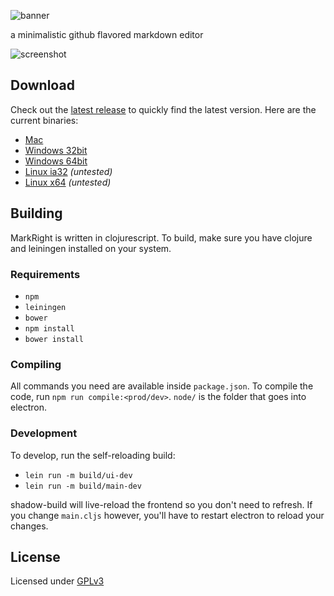 ![banner](https://raw.githubusercontent.com/dvcrn/dmedit/master/resources/markright-banner.png)

a minimalistic github flavored markdown editor

![screenshot](https://raw.githubusercontent.com/dvcrn/markright/master/resources/screenshot.png)

## Download

Check out the [latest release][1] to quickly find the latest version. 
Here are the current binaries: 

- [Mac][2]
- [Windows 32bit][3]
- [Windows 64bit][4]
- [Linux ia32][5] _(untested)_
- [Linux x64][6] _(untested)_

## Building

MarkRight is written in clojurescript. To build, make sure you have clojure and leiningen installed on your system. 

### Requirements

- `npm`
- `leiningen`
- `bower`
- `npm install`
- `bower install`

### Compiling
All commands you need are available inside `package.json`. To compile the code, run `npm run compile:<prod/dev>`. `node/` is the folder that goes into electron.

### Development

To develop, run the self-reloading build:

- `lein run -m build/ui-dev`
- `lein run -m build/main-dev`

shadow-build will live-reload the frontend so you don't need to refresh. If you change `main.cljs` however, you'll have to restart electron to reload your changes.

## License

Licensed under [GPLv3][7]

[1]: https://github.com/dvcrn/markright/releases/latest/
[2]: https://github.com/dvcrn/markright/releases/download/0.1.3/MarkRight_Mac.dmg
[3]: https://github.com/dvcrn/markright/releases/download/0.1.3/MarkRight_Windows32.exe
[4]: https://github.com/dvcrn/markright/releases/download/0.1.3/MarkRight_Windows64.exe
[5]: https://github.com/dvcrn/markright/releases/download/0.1.3/MarkRight_Linux_x64.zip
[6]: https://github.com/dvcrn/markright/releases/download/0.1.3/MarkRight_Linux_ia32.zip
[7]: http://www.gnu.org/licenses/gpl-3.0.txt
